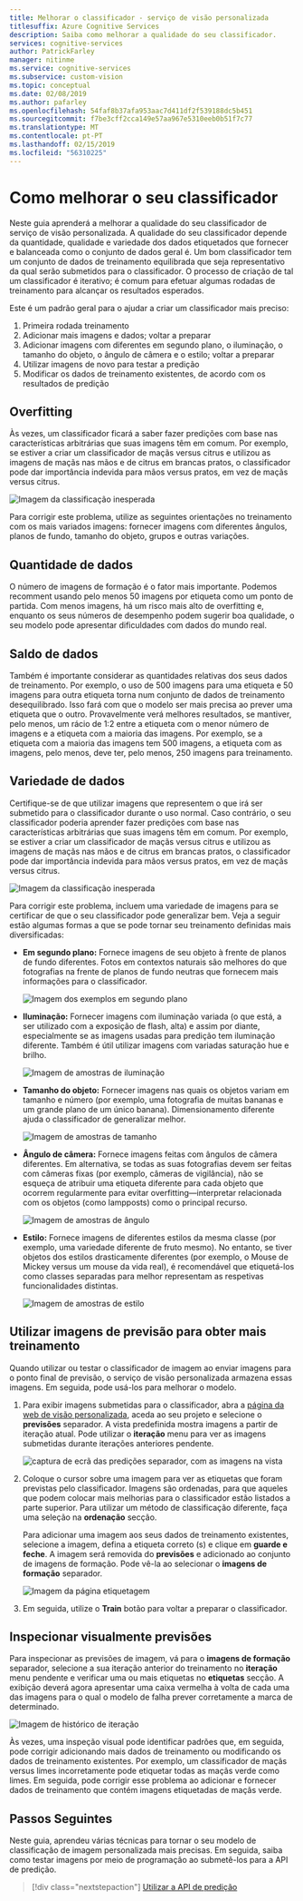 ```yaml
---
title: Melhorar o classificador - serviço de visão personalizada
titlesuffix: Azure Cognitive Services
description: Saiba como melhorar a qualidade do seu classificador.
services: cognitive-services
author: PatrickFarley
manager: nitinme
ms.service: cognitive-services
ms.subservice: custom-vision
ms.topic: conceptual
ms.date: 02/08/2019
ms.author: pafarley
ms.openlocfilehash: 54faf8b37afa953aac7d411df2f539188dc5b451
ms.sourcegitcommit: f7be3cff2cca149e57aa967e5310eeb0b51f7c77
ms.translationtype: MT
ms.contentlocale: pt-PT
ms.lasthandoff: 02/15/2019
ms.locfileid: "56310225"
---
```

# <a name="how-to-improve-your-classifier"></a>Como melhorar o seu classificador

Neste guia aprenderá a melhorar a qualidade do seu classificador de serviço de visão personalizada. A qualidade do seu classificador depende da quantidade, qualidade e variedade dos dados etiquetados que fornecer e balanceada como o conjunto de dados geral é. Um bom classificador tem um conjunto de dados de treinamento equilibrada que seja representativo da qual serão submetidos para o classificador. O processo de criação de tal um classificador é iterativo; é comum para efetuar algumas rodadas de treinamento para alcançar os resultados esperados.

Este é um padrão geral para o ajudar a criar um classificador mais preciso:

1. Primeira rodada treinamento
1. Adicionar mais imagens e dados; voltar a preparar
1. Adicionar imagens com diferentes em segundo plano, o iluminação, o tamanho do objeto, o ângulo de câmera e o estilo; voltar a preparar
1. Utilizar imagens de novo para testar a predição
1. Modificar os dados de treinamento existentes, de acordo com os resultados de predição

## <a name="overfitting"></a>Overfitting

Às vezes, um classificador ficará a saber fazer predições com base nas características arbitrárias que suas imagens têm em comum. Por exemplo, se estiver a criar um classificador de maçãs versus citrus e utilizou as imagens de maçãs nas mãos e de citrus em brancas pratos, o classificador pode dar importância indevida para mãos versus pratos, em vez de maçãs versus citrus.

![Imagem da classificação inesperada](./media/getting-started-improving-your-classifier/unexpected.png)

Para corrigir este problema, utilize as seguintes orientações no treinamento com os mais variados imagens: fornecer imagens com diferentes ângulos, planos de fundo, tamanho do objeto, grupos e outras variações.

## <a name="data-quantity"></a>Quantidade de dados

O número de imagens de formação é o fator mais importante. Podemos recomment usando pelo menos 50 imagens por etiqueta como um ponto de partida. Com menos imagens, há um risco mais alto de overfitting e, enquanto os seus números de desempenho podem sugerir boa qualidade, o seu modelo pode apresentar dificuldades com dados do mundo real. 

## <a name="data-balance"></a>Saldo de dados

Também é importante considerar as quantidades relativas dos seus dados de treinamento. Por exemplo, o uso de 500 imagens para uma etiqueta e 50 imagens para outra etiqueta torna num conjunto de dados de treinamento desequilibrado. Isso fará com que o modelo ser mais precisa ao prever uma etiqueta que o outro. Provavelmente verá melhores resultados, se mantiver, pelo menos, um rácio de 1:2 entre a etiqueta com o menor número de imagens e a etiqueta com a maioria das imagens. Por exemplo, se a etiqueta com a maioria das imagens tem 500 imagens, a etiqueta com as imagens, pelo menos, deve ter, pelo menos, 250 imagens para treinamento.

## <a name="data-variety"></a>Variedade de dados

Certifique-se de que utilizar imagens que representem o que irá ser submetido para o classificador durante o uso normal. Caso contrário, o seu classificador poderia aprender fazer predições com base nas características arbitrárias que suas imagens têm em comum. Por exemplo, se estiver a criar um classificador de maçãs versus citrus e utilizou as imagens de maçãs nas mãos e de citrus em brancas pratos, o classificador pode dar importância indevida para mãos versus pratos, em vez de maçãs versus citrus.

![Imagem da classificação inesperada](./media/getting-started-improving-your-classifier/unexpected.png)

Para corrigir este problema, incluem uma variedade de imagens para se certificar de que o seu classificador pode generalizar bem. Veja a seguir estão algumas formas a que se pode tornar seu treinamento definidas mais diversificadas:

* __Em segundo plano:__ Fornece imagens de seu objeto à frente de planos de fundo diferentes. Fotos em contextos naturais são melhores do que fotografias na frente de planos de fundo neutras que fornecem mais informações para o classificador.

    ![Imagem dos exemplos em segundo plano](./media/getting-started-improving-your-classifier/background.png)

* __Iluminação:__ Fornecer imagens com iluminação variada (o que está, a ser utilizado com a exposição de flash, alta) e assim por diante, especialmente se as imagens usadas para predição tem iluminação diferente. Também é útil utilizar imagens com variadas saturação hue e brilho.

    ![Imagem de amostras de iluminação](./media/getting-started-improving-your-classifier/lighting.png)

* __Tamanho do objeto:__ Fornecer imagens nas quais os objetos variam em tamanho e número (por exemplo, uma fotografia de muitas bananas e um grande plano de um único banana). Dimensionamento diferente ajuda o classificador de generalizar melhor.

    ![Imagem de amostras de tamanho](./media/getting-started-improving-your-classifier/size.png)

* __Ângulo de câmera:__ Fornece imagens feitas com ângulos de câmera diferentes. Em alternativa, se todas as suas fotografias devem ser feitas com câmeras fixas (por exemplo, câmeras de vigilância), não se esqueça de atribuir uma etiqueta diferente para cada objeto que ocorrem regularmente para evitar overfitting&mdash;interpretar relacionada com os objetos (como lampposts) como o principal recurso.

    ![Imagem de amostras de ângulo](./media/getting-started-improving-your-classifier/angle.png)

* __Estilo:__ Fornece imagens de diferentes estilos da mesma classe (por exemplo, uma variedade diferente de fruto mesmo). No entanto, se tiver objetos dos estilos drasticamente diferentes (por exemplo, o Mouse de Mickey versus um mouse da vida real), é recomendável que etiquetá-los como classes separadas para melhor representam as respetivas funcionalidades distintas.

    ![Imagem de amostras de estilo](./media/getting-started-improving-your-classifier/style.png)

## <a name="use-prediction-images-for-further-training"></a>Utilizar imagens de previsão para obter mais treinamento

Quando utilizar ou testar o classificador de imagem ao enviar imagens para o ponto final de previsão, o serviço de visão personalizada armazena essas imagens. Em seguida, pode usá-los para melhorar o modelo.

1. Para exibir imagens submetidas para o classificador, abra a [página da web de visão personalizada](https://customvision.ai), aceda ao seu projeto e selecione o __previsões__ separador. A vista predefinida mostra imagens a partir de iteração atual. Pode utilizar o __iteração__ menu para ver as imagens submetidas durante iterações anteriores pendente.

    ![captura de ecrã das predições separador, com as imagens na vista](./media/getting-started-improving-your-classifier/predictions.png)

2. Coloque o cursor sobre uma imagem para ver as etiquetas que foram previstas pelo classificador. Imagens são ordenadas, para que aqueles que podem colocar mais melhorias para o classificador estão listados a parte superior. Para utilizar um método de classificação diferente, faça uma seleção na __ordenação__ secção. 

    Para adicionar uma imagem aos seus dados de treinamento existentes, selecione a imagem, defina a etiqueta correto (s) e clique em __guarde e feche__. A imagem será removida do __previsões__ e adicionado ao conjunto de imagens de formação. Pode vê-la ao selecionar o __imagens de formação__ separador.

    ![Imagem da página etiquetagem](./media/getting-started-improving-your-classifier/tag.png)

3. Em seguida, utilize o __Train__ botão para voltar a preparar o classificador.

## <a name="visually-inspect-predictions"></a>Inspecionar visualmente previsões

Para inspecionar as previsões de imagem, vá para o __imagens de formação__ separador, selecione a sua iteração anterior do treinamento no **iteração** menu pendente e verificar uma ou mais etiquetas no **etiquetas** secção. A exibição deverá agora apresentar uma caixa vermelha à volta de cada uma das imagens para o qual o modelo de falha prever corretamente a marca de determinado.

![Imagem de histórico de iteração](./media/getting-started-improving-your-classifier/iteration.png)

Às vezes, uma inspeção visual pode identificar padrões que, em seguida, pode corrigir adicionando mais dados de treinamento ou modificando os dados de treinamento existentes. Por exemplo, um classificador de maçãs versus limes incorretamente pode etiquetar todas as maçãs verde como limes. Em seguida, pode corrigir esse problema ao adicionar e fornecer dados de treinamento que contém imagens etiquetadas de maçãs verde.

## <a name="next-steps"></a>Passos Seguintes

Neste guia, aprendeu várias técnicas para tornar o seu modelo de classificação de imagem personalizada mais precisas. Em seguida, saiba como testar imagens por meio de programação ao submetê-los para a API de predição.

> [!div class="nextstepaction"]
[Utilizar a API de predição](use-prediction-api.md)
